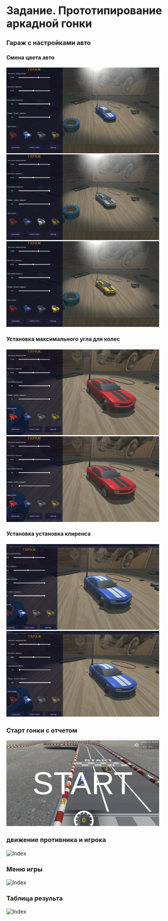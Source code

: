 # Задание. Прототипирование аркадной гонки


### Гараж с настройками авто  
#### Смена цвета авто
<img src="/Assets/ImageGit/G1.jpg" width="400" />
<img src="/Assets/ImageGit/G2.jpg" width="400" />
<img src="/Assets/ImageGit/G3.jpg" width="400" />

#### Установка максимального угла для колес
<img src="/Assets/ImageGit/G4.jpg" width="400" />
<img src="/Assets/ImageGit/G5.jpg" width="400" />

#### Установка установка клиренса
<img src="/Assets/ImageGit/G6.jpg" width="400" />
<img src="/Assets/ImageGit/g7.jpg" width="400" />

### Старт гонки с отчетом 
<img src="/Assets/ImageGit/menu2.jpg" width="400" />

### движение противника и игрока 
![Index](/Assets/ImageGit/harassment.gif)

### Меню игры
![Index](/Assets/ImageGit/NewWave.gif)

### Таблица результа
![Index](/Assets/ImageGit/Game.gif)
